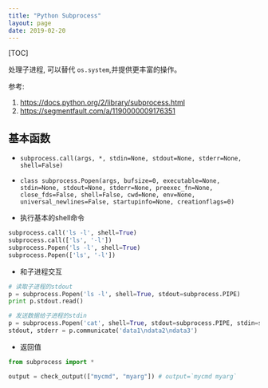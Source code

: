 ```yaml
---
title: "Python Subprocess"
layout: page
date: 2019-02-20
---
```

[TOC]

处理子进程, 可以替代 `os.system`,并提供更丰富的操作。

参考: 

1. <https://docs.python.org/2/library/subprocess.html>
2. <https://segmentfault.com/a/1190000009176351>

## 基本函数
- `subprocess.call(args, *, stdin=None, stdout=None, stderr=None, shell=False)`
- `class subprocess.Popen(args, bufsize=0, executable=None, stdin=None, stdout=None, stderr=None, preexec_fn=None, close_fds=False, shell=False, cwd=None, env=None, universal_newlines=False, startupinfo=None, creationflags=0)`

- 执行基本的shell命令

```python
subprocess.call('ls -l', shell=True)
subprocess.call(['ls', '-l'])
subprocess.Popen('ls -l', shell=True)
subprocess.Popen(['ls', '-l'])
```

- 和子进程交互

```python
# 读取子进程的stdout
p = subprocess.Popen('ls -l', shell=True, stdout=subprocess.PIPE)
print p.stdout.read()

# 发送数据给子进程的stdin
p = subprocess.Popen('cat', shell=True, stdout=subprocess.PIPE, stdin=subprocess.PIPE)
stdout, stderr = p.communicate('data1\ndata2\ndata3')
```

- 返回值
```python
from subprocess import *

output = check_output(["mycmd", "myarg"]) # output=`mycmd myarg`
```

